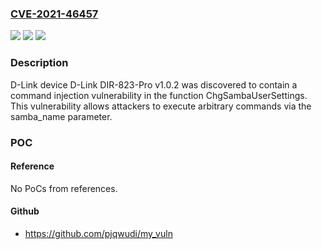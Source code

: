 ### [CVE-2021-46457](https://cve.mitre.org/cgi-bin/cvename.cgi?name=CVE-2021-46457)
![](https://img.shields.io/static/v1?label=Product&message=n%2Fa&color=blue)
![](https://img.shields.io/static/v1?label=Version&message=n%2Fa&color=blue)
![](https://img.shields.io/static/v1?label=Vulnerability&message=n%2Fa&color=brighgreen)

### Description

D-Link device D-Link DIR-823-Pro v1.0.2 was discovered to contain a command injection vulnerability in the function ChgSambaUserSettings. This vulnerability allows attackers to execute arbitrary commands via the samba_name parameter.

### POC

#### Reference
No PoCs from references.

#### Github
- https://github.com/pjqwudi/my_vuln

